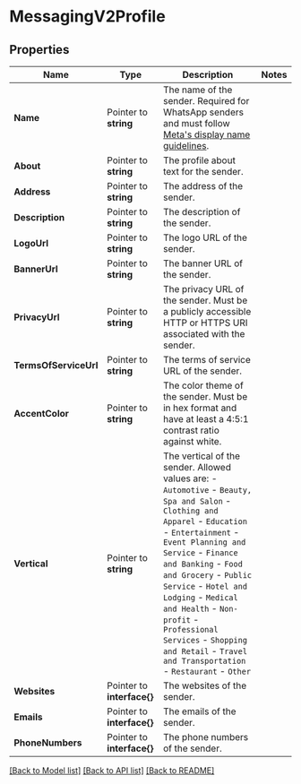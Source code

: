 # MessagingV2Profile

## Properties

Name | Type | Description | Notes
------------ | ------------- | ------------- | -------------
**Name** | Pointer to **string** | The name of the sender. Required for WhatsApp senders and must follow [Meta's display name guidelines](https://www.facebook.com/business/help/757569725593362). |
**About** | Pointer to **string** | The profile about text for the sender. |
**Address** | Pointer to **string** | The address of the sender. |
**Description** | Pointer to **string** | The description of the sender. |
**LogoUrl** | Pointer to **string** | The logo URL of the sender. |
**BannerUrl** | Pointer to **string** | The banner URL of the sender. |
**PrivacyUrl** | Pointer to **string** | The privacy URL of the sender. Must be a publicly accessible HTTP or HTTPS URI associated with the sender.  |
**TermsOfServiceUrl** | Pointer to **string** | The terms of service URL of the sender. |
**AccentColor** | Pointer to **string** | The color theme of the sender. Must be in hex format and have at least a 4:5:1 contrast ratio against white. |
**Vertical** | Pointer to **string** | The vertical of the sender. Allowed values are: - `Automotive` - `Beauty, Spa and Salon` - `Clothing and Apparel` - `Education` - `Entertainment` - `Event Planning and Service` - `Finance and Banking` - `Food and Grocery` - `Public Service` - `Hotel and Lodging` - `Medical and Health` - `Non-profit` - `Professional Services` - `Shopping and Retail` - `Travel and Transportation` - `Restaurant` - `Other`  |
**Websites** | Pointer to **interface{}** | The websites of the sender. |
**Emails** | Pointer to **interface{}** | The emails of the sender. |
**PhoneNumbers** | Pointer to **interface{}** | The phone numbers of the sender. |

[[Back to Model list]](../README.md#documentation-for-models) [[Back to API list]](../README.md#documentation-for-api-endpoints) [[Back to README]](../README.md)


